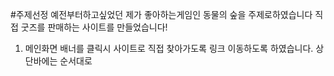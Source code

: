 #주제선정
예전부터하고싶었던 제가 좋아하는게임인 동물의 숲을 주제로하였습니다
직접 굿즈를 판매하는 사이트를 만들었습니다!

1. 메인화면
배너를 클릭시 사이트로 직접 찾아가도록 링크 이동하도록 하였습니다.
상단바에는 순서대로 
